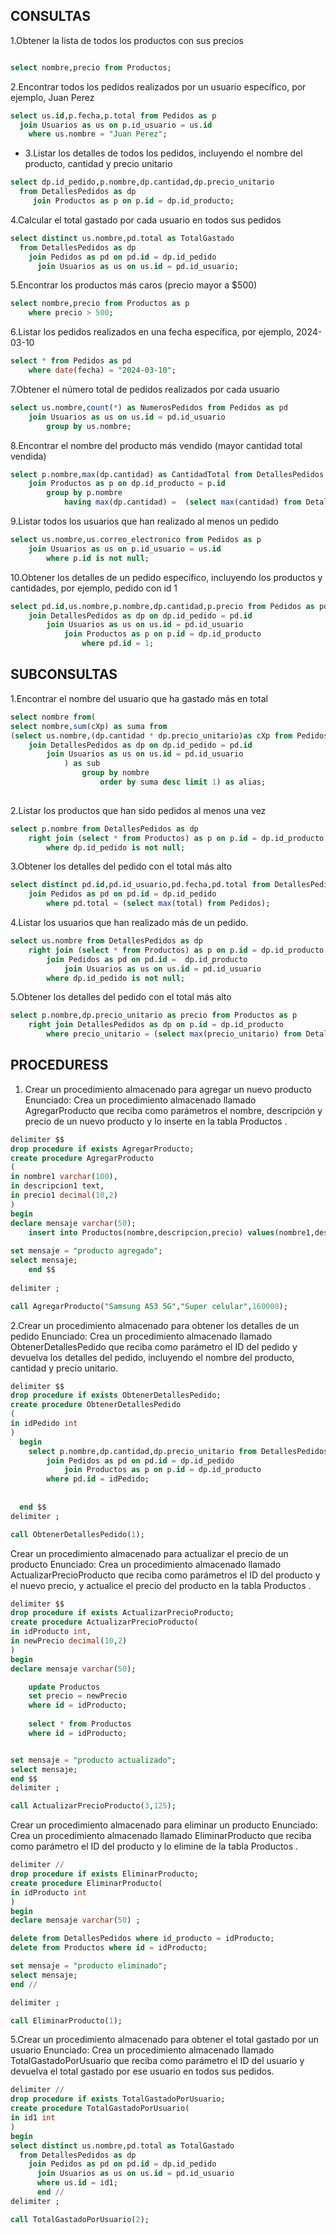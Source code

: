 ## CONSULTAS

 1.Obtener la lista de todos los productos con sus precios
~~~SQL

select nombre,precio from Productos;

~~~

 2.Encontrar todos los pedidos realizados por un usuario
específico, por ejemplo, Juan Perez

~~~SQL
select us.id,p.fecha,p.total from Pedidos as p
  join Usuarios as us on p.id_usuario = us.id 
    where us.nombre = "Juan Perez";

~~~

- 3.Listar los detalles de todos los pedidos, incluyendo el
nombre del producto, cantidad y precio unitario


~~~SQL
select dp.id_pedido,p.nombre,dp.cantidad,dp.precio_unitario 
  from DetallesPedidos as dp
     join Productos as p on p.id = dp.id_producto;

~~~

4.Calcular el total gastado por cada usuario en todos sus
pedidos


~~~SQL
select distinct us.nombre,pd.total as TotalGastado
  from DetallesPedidos as dp
	join Pedidos as pd on pd.id = dp.id_pedido
      join Usuarios as us on us.id = pd.id_usuario;

~~~

5.Encontrar los productos más caros (precio mayor a $500)

~~~SQL
select nombre,precio from Productos as p
	where precio > 500;
~~~

6.Listar los pedidos realizados en una fecha específica, por
ejemplo, 2024-03-10

~~~SQL
select * from Pedidos as pd
	where date(fecha) = "2024-03-10";
~~~

7.Obtener el número total de pedidos realizados por cada
usuario

~~~SQL
select us.nombre,count(*) as NumerosPedidos from Pedidos as pd
	join Usuarios as us on us.id = pd.id_usuario
		group by us.nombre;
~~~		

8.Encontrar el nombre del producto más vendido (mayor
cantidad total vendida)

~~~SQL
select p.nombre,max(dp.cantidad) as CantidadTotal from DetallesPedidos as dp
	join Productos as p on dp.id_producto = p.id
		group by p.nombre
			having max(dp.cantidad) =  (select max(cantidad) from DetallesPedidos);
~~~

9.Listar todos los usuarios que han realizado al menos un
pedido

~~~SQL
select us.nombre,us.correo_electronico from Pedidos as p
	join Usuarios as us on p.id_usuario = us.id
		where p.id is not null;
~~~


10.Obtener los detalles de un pedido específico, incluyendo los
productos y cantidades, por ejemplo, pedido con id 1

~~~SQL
select pd.id,us.nombre,p.nombre,dp.cantidad,p.precio from Pedidos as pd
	join DetallesPedidos as dp on dp.id_pedido = pd.id
		join Usuarios as us on us.id = pd.id_usuario
			join Productos as p on p.id = dp.id_producto
				where pd.id = 1;
~~~


## SUBCONSULTAS


1.Encontrar el nombre del usuario que ha gastado más en total

~~~SQL
select nombre from(
select nombre,sum(cXp) as suma from
(select us.nombre,(dp.cantidad * dp.precio_unitario)as cXp from Pedidos as pd
	join DetallesPedidos as dp on dp.id_pedido = pd.id
		join Usuarios as us on us.id = pd.id_usuario
			) as sub 	
				group by nombre
					order by suma desc limit 1) as alias;			
			
~~~


2.Listar los productos que han sido pedidos al menos una vez

~~~SQL
select p.nombre from DetallesPedidos as dp	
	right join (select * from Productos) as p on p.id = dp.id_producto 
		where dp.id_pedido is not null;
~~~

3.Obtener los detalles del pedido con el total más alto

~~~SQL
select distinct pd.id,pd.id_usuario,pd.fecha,pd.total from DetallesPedidos as dp
	join Pedidos as pd on pd.id = dp.id_pedido
		where pd.total = (select max(total) from Pedidos);
~~~

4.Listar los usuarios que han realizado más de un pedido.

~~~SQL
select us.nombre from DetallesPedidos as dp	
	right join (select * from Productos) as p on p.id = dp.id_producto 
		join Pedidos as pd on pd.id =  dp.id_producto
			join Usuarios as us on us.id = pd.id_usuario
		where dp.id_pedido is not null;
~~~

5.Obtener los detalles del pedido con el total más alto

~~~SQL
select p.nombre,dp.precio_unitario as precio from Productos as p	
	right join DetallesPedidos as dp on p.id = dp.id_producto
		where precio_unitario = (select max(precio_unitario) from DetallesPedidos);
~~~



## PROCEDURESS



1. Crear un procedimiento almacenado para agregar un nuevo
producto
Enunciado: Crea un procedimiento almacenado llamado AgregarProducto que reciba como
parámetros el nombre, descripción y precio de un nuevo producto y lo inserte en la tabla
Productos .

~~~SQL
delimiter $$
drop procedure if exists AgregarProducto;
create procedure AgregarProducto 
(
in nombre1 varchar(100),
in descripcion1 text,
in precio1 decimal(10,2)
)
begin
declare mensaje varchar(50);
	insert into Productos(nombre,descripcion,precio) values(nombre1,descripcion1,precio1);
	
set mensaje = "producto agregado";
select mensaje;
    end $$
	
delimiter ;  

call AgregarProducto("Samsung A53 5G","Super celular",160000);
~~~


2.Crear un procedimiento almacenado para obtener los
detalles de un pedido
Enunciado: Crea un procedimiento almacenado llamado ObtenerDetallesPedido que reciba
como parámetro el ID del pedido y devuelva los detalles del pedido, incluyendo el nombre del
producto, cantidad y precio unitario.

~~~SQL
delimiter $$
drop procedure if exists ObtenerDetallesPedido;
create procedure ObtenerDetallesPedido
(
in idPedido int
)
  begin
	select p.nombre,dp.cantidad,dp.precio_unitario from DetallesPedidos as dp
		join Pedidos as pd on pd.id = dp.id_pedido
			join Productos as p on p.id = dp.id_producto
        where pd.id = idPedido;
        
        
  end $$
delimiter ;	

call ObtenerDetallesPedido(1);
~~~


Crear un procedimiento almacenado para actualizar el
precio de un producto
Enunciado: Crea un procedimiento almacenado llamado ActualizarPrecioProducto que reciba
como parámetros el ID del producto y el nuevo precio, y actualice el precio del producto en la
tabla Productos .

~~~SQL
delimiter $$
drop procedure if exists ActualizarPrecioProducto;
create procedure ActualizarPrecioProducto(
in idProducto int,
in newPrecio decimal(10,2)
)
begin	
declare mensaje varchar(50);

	update Productos 
    set precio = newPrecio
    where id = idProducto;
    
    select * from Productos
    where id = idProducto;


set mensaje = "producto actualizado";
select mensaje;
end $$
delimiter ;

call ActualizarPrecioProducto(3,125);

~~~

Crear un procedimiento almacenado para eliminar un
producto
Enunciado: Crea un procedimiento almacenado llamado EliminarProducto que reciba como
parámetro el ID del producto y lo elimine de la tabla Productos .

~~~SQL
delimiter //
drop procedure if exists EliminarProducto;
create procedure EliminarProducto(
in idProducto int
)
begin
declare mensaje varchar(50) ;

delete from DetallesPedidos where id_producto = idProducto;
delete from Productos where id = idProducto;

set mensaje = "producto eliminado";
select mensaje;
end //

delimiter ;

call EliminarProducto(1);
~~~


5.Crear un procedimiento almacenado para obtener el total
gastado por un usuario
Enunciado: Crea un procedimiento almacenado llamado TotalGastadoPorUsuario que reciba
como parámetro el ID del usuario y devuelva el total gastado por ese usuario en todos sus
pedidos.

~~~SQL
delimiter //
drop procedure if exists TotalGastadoPorUsuario;
create procedure TotalGastadoPorUsuario(
in id1 int
)
begin
select distinct us.nombre,pd.total as TotalGastado
  from DetallesPedidos as dp
	join Pedidos as pd on pd.id = dp.id_pedido
      join Usuarios as us on us.id = pd.id_usuario
      where us.id = id1;
      end //
delimiter ;

call TotalGastadoPorUsuario(2);
~~~